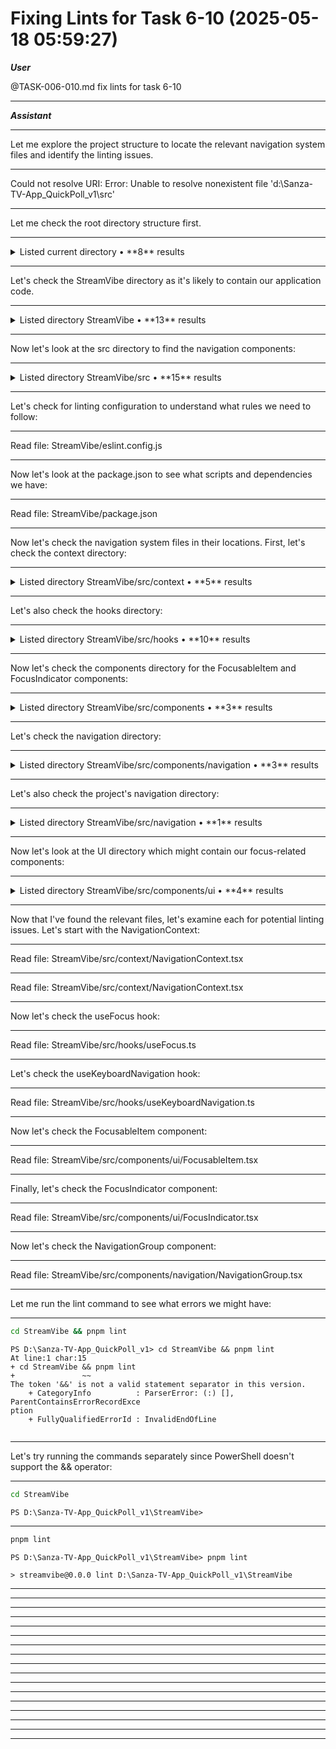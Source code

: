 <!-- Generated by SpecStory -->

# Fixing Lints for Task 6-10 (2025-05-18 05:59:27)

_**User**_

@TASK-006-010.md fix lints for task 6-10 

---

_**Assistant**_



---

Let me explore the project structure to locate the relevant navigation system files and identify the linting issues.

---

Could not resolve URI: Error: Unable to resolve nonexistent file 'd:\Sanza-TV-App_QuickPoll_v1\src'

---

Let me check the root directory structure first.

---

<details>
            <summary>Listed current directory • **8** results</summary>
        
| Name |
|-------|
| 📁 `tasks` |
| 📁 `StreamVibe` |
| 📄 `TASK-LIST.md` |
| 📁 `docs` |
| 📄 `README.md` |
| 📄 `TASK-TEMPLATE.md` |
| 📄 `.cursorindexingignore` |
| 📁 `.specstory` |

</details>

---

Let's check the StreamVibe directory as it's likely to contain our application code.

---

<details>
            <summary>Listed directory StreamVibe • **13** results</summary>
        
| Name |
|-------|
| 📁 `src` |
| 📄 `vite.config.ts` |
| 📄 `index.html` |
| 📁 `node_modules` |
| 📄 `pnpm-lock.yaml` |
| 📁 `public` |
| 📄 `package.json` |
| 📄 `README.md` |
| 📄 `tsconfig.app.json` |
| 📄 `tsconfig.node.json` |
| 📄 `tsconfig.json` |
| 📄 `eslint.config.js` |
| 📄 `.gitignore` |

</details>

---

Now let's look at the src directory to find the navigation components:

---

<details>
            <summary>Listed directory StreamVibe/src • **15** results</summary>
        
| Name |
|-------|
| 📁 `hooks` |
| 📁 `services` |
| 📁 `types` |
| 📄 `App.tsx` |
| 📁 `context` |
| 📁 `utils` |
| 📁 `pages` |
| 📁 `navigation` |
| 📁 `styles` |
| 📄 `main.tsx` |
| 📁 `components` |
| 📁 `assets` |
| 📄 `vite-env.d.ts` |
| 📄 `index.css` |
| 📄 `App.css` |

</details>

---

Let's check for linting configuration to understand what rules we need to follow:

---

Read file: StreamVibe/eslint.config.js

---

Now let's look at the package.json to see what scripts and dependencies we have:

---

Read file: StreamVibe/package.json

---

Now let's check the navigation system files in their locations. First, let's check the context directory:

---

<details>
            <summary>Listed directory StreamVibe/src/context • **5** results</summary>
        
| Name |
|-------|
| 📄 `NavigationContext.tsx` |
| 📄 `PlayerContext.tsx` |
| 📄 `UserContext.tsx` |
| 📄 `ContentContext.tsx` |
| 📄 `AppContext.tsx` |

</details>

---

Let's also check the hooks directory:

---

<details>
            <summary>Listed directory StreamVibe/src/hooks • **10** results</summary>
        
| Name |
|-------|
| 📄 `useNavigation.ts` |
| 📄 `usePlayerContext.ts` |
| 📄 `useUserContext.ts` |
| 📄 `usePreferences.ts` |
| 📄 `useContentContext.ts` |
| 📄 `useAppContext.ts` |
| 📄 `usePlayback.ts` |
| 📄 `useContent.ts` |
| 📄 `useKeyboardNavigation.ts` |
| 📄 `useFocus.ts` |

</details>

---

Now let's check the components directory for the FocusableItem and FocusIndicator components:

---

<details>
            <summary>Listed directory StreamVibe/src/components • **3** results</summary>
        
| Name |
|-------|
| 📁 `navigation` |
| 📁 `ui` |
| 📁 `layout` |

</details>

---

Let's check the navigation directory:

---

<details>
            <summary>Listed directory StreamVibe/src/components/navigation • **3** results</summary>
        
| Name |
|-------|
| 📄 `NavigationDebugger.css` |
| 📄 `NavigationDebugger.tsx` |
| 📄 `NavigationGroup.tsx` |

</details>

---

Let's also check the project's navigation directory:

---

<details>
            <summary>Listed directory StreamVibe/src/navigation • **1** results</summary>
        
| Name |
|-------|
| 📄 `routes.ts` |

</details>

---

Now let's look at the UI directory which might contain our focus-related components:

---

<details>
            <summary>Listed directory StreamVibe/src/components/ui • **4** results</summary>
        
| Name |
|-------|
| 📄 `FocusableItem.tsx` |
| 📄 `FocusIndicator.css` |
| 📄 `FocusIndicator.tsx` |
| 📄 `FocusableButton.tsx` |

</details>

---

Now that I've found the relevant files, let's examine each for potential linting issues. Let's start with the NavigationContext:

---

Read file: StreamVibe/src/context/NavigationContext.tsx

---

Read file: StreamVibe/src/context/NavigationContext.tsx

---

Now let's check the useFocus hook:

---

Read file: StreamVibe/src/hooks/useFocus.ts

---

Let's check the useKeyboardNavigation hook:

---

Read file: StreamVibe/src/hooks/useKeyboardNavigation.ts

---

Now let's check the FocusableItem component:

---

Read file: StreamVibe/src/components/ui/FocusableItem.tsx

---

Finally, let's check the FocusIndicator component:

---

Read file: StreamVibe/src/components/ui/FocusIndicator.tsx

---

Now let's check the NavigationGroup component:

---

Read file: StreamVibe/src/components/navigation/NavigationGroup.tsx

---

Let me run the lint command to see what errors we might have:

---

```bash
cd StreamVibe && pnpm lint
```

```
PS D:\Sanza-TV-App_QuickPoll_v1> cd StreamVibe && pnpm lint
At line:1 char:15
+ cd StreamVibe && pnpm lint
+               ~~
The token '&&' is not a valid statement separator in this version.
    + CategoryInfo          : ParserError: (:) [], ParentContainsErrorRecordExce
ption
    + FullyQualifiedErrorId : InvalidEndOfLine


```

---

Let's try running the commands separately since PowerShell doesn't support the && operator:

---

```bash
cd StreamVibe
```

```
PS D:\Sanza-TV-App_QuickPoll_v1\StreamVibe>

```

---

```bash
pnpm lint
```

```
PS D:\Sanza-TV-App_QuickPoll_v1\StreamVibe> pnpm lint

> streamvibe@0.0.0 lint D:\Sanza-TV-App_QuickPoll_v1\StreamVibe
```

---



---



---



---



---



---



---



---



---



---



---



---



---



---



---



---



---

